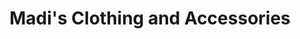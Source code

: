 ---
title: "Madi's Clothing and Accessories"
url: /west-jefferson/madis-clothing-and-accessories/
shop: clothes
---